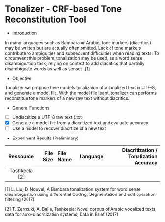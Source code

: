 # Tonalizer - CRF-based Tone Reconstitution Tool

* Introduction

In many languages such as Bambara or Arabic, tone markers (diacritics) may be written but are actually often omitted. Lack of tone markers contribute to ambiguities and subsequent difficulties when reading texts. To circumvent this problem, tonalization may be used, as a word sense disambiguation task, relying on context to add diacritics that partially disambiguate words as well as senses. [1]


* Objective 

Tonalizer we propose here models tonalizaion of a tonalized text in UTF-8, and generate a model file. With the model file leant, tonalizer can performs reconstitue tone markers of a new raw text without diacritics. 
	
* General Functions
- [ ] Undiacritize a UTF-8 raw text (.txt)
- [x] Generate a model file from a diacritized text and evaluate accuracy
- [ ] Use a model to recover diacrtize of a new text

* Experiment Results (Preliminary)

|     Ressource | File Size | File Name | Language | Diacritization / Tonalization Accuracy |
|:-------------:|----------:|:----------|:--------:|---------------------------------------:|
| Tashkeela [2] |           |           |          |                                        |

[1] L. Liu, D. Nouvel, A Bambara tonalization system for word sense disambiguation using differential Coding, Segmentation and edit operation filtering (2017)

[2] T. Zerrouki, A. Balla, Tashkeela: Novel corpus of Arabic vocalized texts, data for auto-diacritization systems, Data in Brief (2017)
